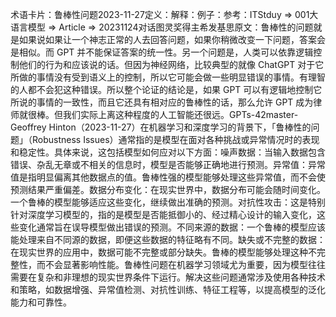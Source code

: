 

术语卡片：鲁棒性问题2023-11-27定义：解释：例子：参考：ITStduy => 001大语言模型 => Article => 20231124对话图灵奖得主希发基思原文：鲁棒性的问题就是如果说如果让一个神志正常的人去回答问题，如果你稍微改变一下问题，答案会是相似。而 GPT 并不能保证答案的统一性。另一个问题是，人类可以依靠逻辑控制他们的行为和应该说的话。但因为神经网络，比较典型的就像 ChatGPT 对于它所做的事情没有受到语义上的控制，所以它可能会做一些明显错误的事情。有理智的人都不会犯这种错误。所以整个论证的结论是，如果 GPT 可以有逻辑地控制它所说的事情的一致性，而且它还具有相对应的鲁棒性的话，那么允许 GPT 成为律师就很棒。但我们实际上离这种程度的人工智能还很远。GPTs-42master-Geoffrey Hinton（2023-11-27）在机器学习和深度学习的背景下，「鲁棒性的问题」（Robustness Issues）通常指的是模型在面对各种挑战或异常情况时的表现和稳定性。具体来说，这包括模型如何应对以下方面：噪声数据：当输入数据包含错误、杂乱无章或不相关的信息时，模型是否能够正确地进行预测。异常值：异常值是指明显偏离其他数据点的值。鲁棒性强的模型能够处理这些异常值，而不会使预测结果严重偏差。数据分布变化：在现实世界中，数据分布可能会随时间变化。一个鲁棒的模型能够适应这些变化，继续做出准确的预测。对抗性攻击：这是特别针对深度学习模型的，指的是模型是否能抵御小的、经过精心设计的输入变化，这些变化通常旨在误导模型做出错误的预测。不同来源的数据：一个鲁棒的模型应该能处理来自不同源的数据，即便这些数据的特征略有不同。缺失或不完整的数据：在现实世界的应用中，数据可能不完整或部分缺失。鲁棒的模型能够处理这种不完整性，而不会显著影响性能。鲁棒性问题在机器学习领域尤为重要，因为模型往往需要在复杂和非理想的现实世界条件下运行。解决这些问题通常涉及使用各种技术和策略，如数据增强、异常值检测、对抗性训练、特征工程等，以提高模型的泛化能力和可靠性。